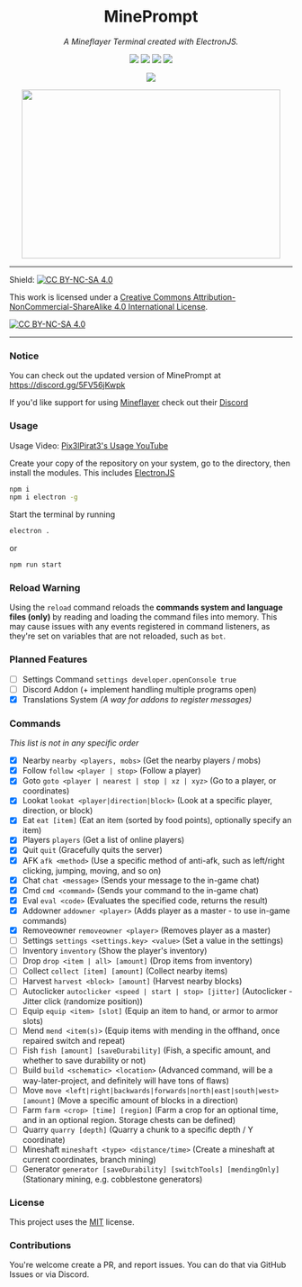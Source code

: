 <h1 align="center">MinePrompt</h1>
<p align="center"><i>A Mineflayer Terminal created with ElectronJS.</i></p>

<p align="center">
  <a href="https://discord.gg/5FV56jKwpk"><img src="https://img.shields.io/discord/1041349721916186725"></a>
  <img src="https://img.shields.io/github/repo-size/Pix3lPirat3/mineprompt" />
  <img src="https://img.shields.io/github/contributors/Pix3lPirat3/mineprompt" />
  <img src="https://img.shields.io/github/license/Pix3lPirat3/mineprompt" />
</p>

<p align="center">
  <a href="https://discord.gg/mS593SMRVh"><img src="https://img.shields.io/badge/Discord-7289DA?style=for-the-badge&logo=discord&logoColor=white"></a>
</p>

<p align="center">
  <img width="460" height="300" src="https://i.imgur.com/Jar4wMi.png">
</p>

---

Shield: [![CC BY-NC-SA 4.0][cc-by-nc-sa-shield]][cc-by-nc-sa]

This work is licensed under a
[Creative Commons Attribution-NonCommercial-ShareAlike 4.0 International License][cc-by-nc-sa].

[![CC BY-NC-SA 4.0][cc-by-nc-sa-image]][cc-by-nc-sa]

[cc-by-nc-sa]: http://creativecommons.org/licenses/by-nc-sa/4.0/
[cc-by-nc-sa-image]: https://licensebuttons.net/l/by-nc-sa/4.0/88x31.png
[cc-by-nc-sa-shield]: https://img.shields.io/badge/License-CC%20BY--NC--SA%204.0-lightgrey.svg

---

### Notice
You can check out the updated version of MinePrompt at https://discord.gg/5FV56jKwpk

If you'd like support for using [Mineflayer](https://github.com/PrismarineJS/mineflayer/) check out their [Discord](https://discord.gg/sMvsKNvPc5)

### Usage

Usage Video: [Pix3lPirat3's Usage YouTube](https://www.youtube.com/watch?v=CK3QPQXZloQ&ab_channel=Pix3lPirat3)

Create your copy of the repository on your system, go to the directory, then install the modules. This includes [ElectronJS](https://www.npmjs.com/package/electron)
```bash
npm i
npm i electron -g
```

Start the terminal by running
```bash
electron .
```
or
```bash
npm run start
```

### Reload Warning

Using the `reload` command reloads the **commands system and language files (only)** by reading and loading the command files into memory. This may cause issues with any events registered in command listeners, as they're set on variables that are not reloaded, such as `bot`.

### Planned Features

- [ ] Settings Command `settings developer.openConsole true`
- [ ] Discord Addon (+ implement handling multiple programs open)
- [x] Translations System *(A way for addons to register messages)*

### Commands
*This list is not in any specific order*

- [x] Nearby `nearby <players, mobs>`  (Get the nearby players / mobs)
- [x] Follow `follow <player | stop>`  (Follow a player)
- [x] Goto `goto <player | nearest | stop | xz | xyz>`  (Go to a player, or coordinates)
- [x] Lookat `lookat <player|direction|block>` (Look at a specific player, direction, or block)
- [x] Eat `eat [item]` (Eat an item (sorted by food points), optionally specify an item)
- [x] Players `players` (Get a list of online players)
- [x] Quit `quit` (Gracefully quits the server)
- [x] AFK `afk <method>` (Use a specific method of anti-afk, such as left/right clicking, jumping, moving, and so on)
- [x] Chat `chat <message>` (Sends your message to the in-game chat)
- [x] Cmd `cmd <command>` (Sends your command to the in-game chat)
- [x] Eval `eval <code>` (Evaluates the specified code, returns the result)
- [x] Addowner `addowner <player>` (Adds player as a master - to use in-game commands)
- [x] Removeowner `removeowner <player>` (Removes player as a master)
- [ ] Settings `settings <settings.key> <value>`  (Set a value in the settings)
- [ ] Inventory `inventory` (Show the player's inventory) 
- [ ] Drop `drop <item | all> [amount]` (Drop items from inventory)
- [ ] Collect `collect [item] [amount]` (Collect nearby items)
- [ ] Harvest `harvest <block> [amount]` (Harvest nearby blocks)
- [ ] Autoclicker `autoclicker <speed | start | stop> [jitter]` (Autoclicker - Jitter click (randomize position))
- [ ] Equip `equip <item> [slot]` (Equip an item to hand, or armor to armor slots)
- [ ] Mend `mend <item(s)>` (Equip items with mending in the offhand, once repaired switch and repeat)
- [ ] Fish `fish [amount] [saveDurability]` (Fish, a specific amount, and whether to save durability or not)
- [ ] Build `build <schematic> <location>` (Advanced command, will be a way-later-project, and definitely will have tons of flaws)
- [ ] Move `move <left|right|backwards|forwards|north|east|south|west> [amount]` (Move a specific amount of blocks in a direction)
- [ ] Farm `farm <crop> [time] [region]` (Farm a crop for an optional time, and in an optional region. Storage chests can be defined)
- [ ] Quarry `quarry [depth]` (Quarry a chunk to a specific depth / Y coordinate)
- [ ] Mineshaft `mineshaft <type> <distance/time>` (Create a mineshaft at current coordinates, branch mining)
- [ ] Generator `generator [saveDurability] [switchTools] [mendingOnly]` (Stationary mining, e.g. cobblestone generators)

### License

This project uses the [MIT](https://github.com/Pix3lPirat3/mineprompt/blob/main/LICENSE) license.

### Contributions

You're welcome create a PR, and report issues. You can do that via GitHub Issues or via Discord.
